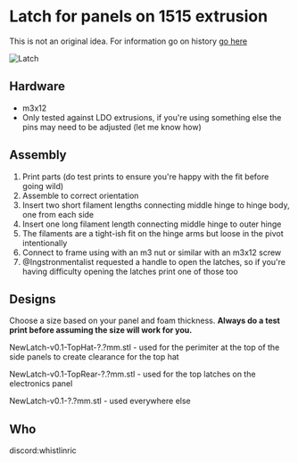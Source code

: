 # Latch for panels on 1515 extrusion

This is not an original idea. For information go on history [go here](https://github.com/richardjm/voron-parts/tree/main/voron-2.4/FilamentLatch)

![Latch](Images/Latch-v63.jpg)

## Hardware
- m3x12
- Only tested against LDO extrusions, if you're using something else the pins may need to be adjusted (let me know how)

## Assembly

1. Print parts (do test prints to ensure you're happy with the fit before going wild)
1. Assemble to correct orientation
1. Insert two short filament lengths connecting middle hinge to hinge body, one from each side
1. Insert one long filament length connecting middle hinge to outer hinge
1. The filaments are a tight-ish fit on the hinge arms but loose in the pivot intentionally
1. Connect to frame using with an m3 nut or similar with an m3x12 screw
1. @Ingstronmentalist requested a handle to open the latches, so if you're having difficulty opening the latches print one of those too

## Designs
Choose a size based on your panel and foam thickness. **Always do a test print before assuming the size will work for you.**

NewLatch-v0.1-TopHat-?.?mm.stl - used for the perimiter at the top of the side panels to create clearance for the top hat

NewLatch-v0.1-TopRear-?.?mm.stl - used for the top latches on the electronics panel

NewLatch-v0.1-?.?mm.stl - used everywhere else

## Who
discord:whistlinric